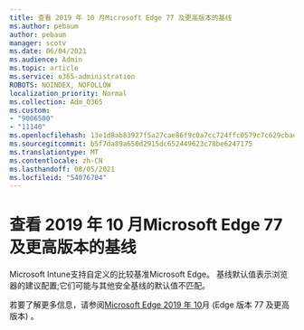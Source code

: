 ```yaml
---
title: 查看 2019 年 10 月Microsoft Edge 77 及更高版本的基线
ms.author: pebaum
author: pebaum
manager: scotv
ms.date: 06/04/2021
ms.audience: Admin
ms.topic: article
ms.service: o365-administration
ROBOTS: NOINDEX, NOFOLLOW
localization_priority: Normal
ms.collection: Adm_O365
ms.custom:
- "9006500"
- "11140"
ms.openlocfilehash: 13e1d8ab83927f5a27cae86f9c0a7cc724ffc0579c7c629cbad49f4464a38a2c
ms.sourcegitcommit: b5f7da89a650d2915dc652449623c78be6247175
ms.translationtype: MT
ms.contentlocale: zh-CN
ms.lasthandoff: 08/05/2021
ms.locfileid: "54076704"
---
```

# <a name="view-the-october-2019-baseline-for-microsoft-edge-versions-77-and-later"></a>查看 2019 年 10 月Microsoft Edge 77 及更高版本的基线

Microsoft Intune支持自定义的比较基准Microsoft Edge。 基线默认值表示浏览器的建议配置;它们可能与其他安全基线的默认值不匹配。

若要了解更多信息，请参阅[Microsoft Edge 2019 年 10](/mem/intune/protect/security-baseline-settings-edge?pivots=edge-october-2019)月 (Edge 版本 77 及更高版本) 。
